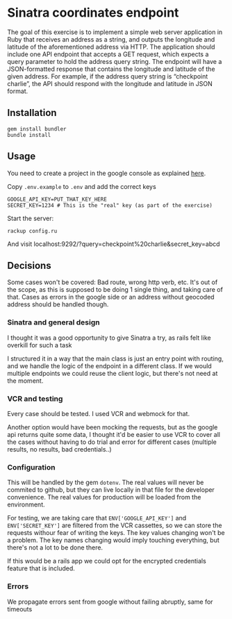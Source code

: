 # Sinatra coordinates endpoint

The goal of this exercise is to implement a simple web server
application in Ruby that receives an address as a string, and
outputs the longitude and latitude of the aforementioned address
via HTTP.
The application should include one API endpoint that accepts a
GET request, which expects a query parameter to hold the address
query string. The endpoint will have a JSON-formatted response
that contains the longitude and latitude of the given address. For
example, if the address query string is “checkpoint charlie”, the API
should respond with the longitude and latitude in JSON format. 

## Installation

```
gem install bundler
bundle install
```

## Usage
You need to create a project in the google console as explained
[here](https://developers.google.com/maps/documentation/geocoding/intro).

Copy `.env.example` to `.env` and add the correct keys

```
GOOGLE_API_KEY=PUT_THAT_KEY_HERE
SECRET_KEY=1234 # This is the "real" key (as part of the exercise)
```

Start the server:

```
rackup config.ru
```

And visit localhost:9292/?query=checkpoint%20charlie&secret_key=abcd


## Decisions

Some cases won't be covered: Bad route, wrong http verb, etc. It's out of the
scope, as this is supposed to be doing 1 single thing, and taking care of that.
Cases as errors in the google side or an address without geocoded address should
be handled though.

### Sinatra and general design

I thought it was a good opportunity to give Sinatra a try, as rails felt like
overkill for such a task

I structured it in a way that the main class is just an entry point with routing,
and we handle the logic of the endpoint in a different class. If we would
multiple endpoints we could reuse the client logic, but there's not need at the moment.

### VCR and testing

Every case should be tested. I used VCR and webmock for that.

Another option would have been mocking the requests, but as the google api returns quite
some data, I thought it'd be easier to use VCR to cover all the cases without having to
do trial and error for different cases (multiple results, no results, bad credentials..)


### Configuration

This will be handled by the gem `dotenv`. The real values will never be commited to github,
but they can live locally in that file for the developer convenience. The real values
for production will be loaded from the environment.

For testing, we are taking care that `ENV['GOOGLE_API_KEY']` and `ENV['SECRET_KEY']` are
filtered from the VCR cassettes, so we can store the requests withour fear of writing
the keys. The key values changing won't be a problem. The key names changing would imply
touching everything, but there's not a lot to be done there.

If this would be a rails app we could opt for the encrypted credentials feature that is
included.

### Errors

We propagate errors sent from google without failing abruptly, same for timeouts
